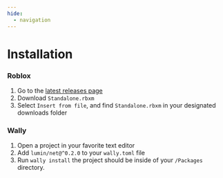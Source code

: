 ```yaml
---
hide:
  - navigation
---
```


# Installation

### Roblox

1. Go to the [latest releases page](https://github.com/luminlabsdev/net/releases/latest)
2. Download `Standalone.rbxm`
3. Select `Insert from file`, and find `Standalone.rbxm` in your designated downloads folder

### Wally

1. Open a project in your favorite text editor
2. Add `lumin/net@^0.2.0` to your `wally.toml` file
3. Run `wally install` the project should be inside of your `/Packages` directory.
